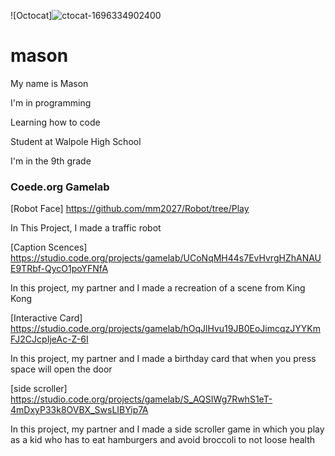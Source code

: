 ![Octocat]![ctocat-1696334902400](https://github.com/mm2027/mason/assets/146838324/daca09b4-2211-4bb9-a245-eb9157946caf)


# mason
My name is Mason

I'm in programming

Learning how to code

Student at Walpole High School

I'm in the 9th grade

### Coede.org Gamelab
[Robot Face] https://github.com/mm2027/Robot/tree/Play

In This Project, I made a traffic robot 

[Caption Scences] https://studio.code.org/projects/gamelab/UCoNqMH44s7EvHvrgHZhANAUE9TRbf-QycO1poYFNfA

In this project, my partner and I made a recreation of a scene from King Kong

[Interactive Card] https://studio.code.org/projects/gamelab/hOqJlHvu19JB0EoJimcqzJYYKmFJ2CJcpIjeAc-Z-6I

In this project, my partner and I made a birthday card that when you press space will open the door

[side scroller] https://studio.code.org/projects/gamelab/S_AQSIWg7RwhS1eT-4mDxyP33k8OVBX_SwsLIBYip7A

In this project, my partner and I made a side scroller game in which you play as a kid who has to eat hamburgers and avoid broccoli to not loose health

